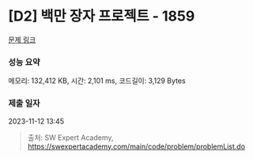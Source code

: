 # [D2] 백만 장자 프로젝트 - 1859 

[문제 링크](https://swexpertacademy.com/main/code/problem/problemDetail.do?contestProbId=AV5LrsUaDxcDFAXc) 

### 성능 요약

메모리: 132,412 KB, 시간: 2,101 ms, 코드길이: 3,129 Bytes

### 제출 일자

2023-11-12 13:45



> 출처: SW Expert Academy, https://swexpertacademy.com/main/code/problem/problemList.do